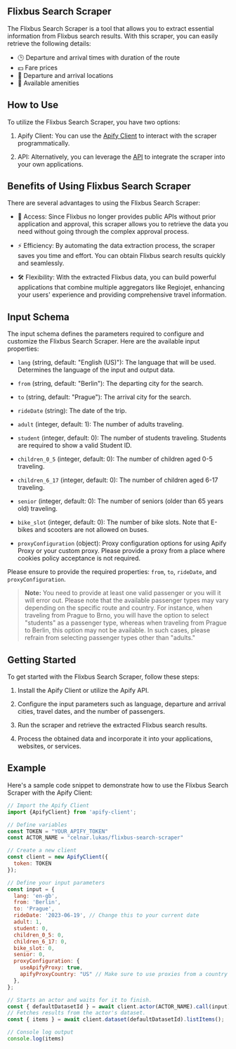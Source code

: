 ## Flixbus Search Scraper

The Flixbus Search Scraper is a tool that allows you to extract essential information from Flixbus search results. With this scraper, you can easily retrieve the following details:

- 🕒 Departure and arrival times with duration of the route
- 💵 Fare prices
- 🚏 Departure and arrival locations
- 📶 Available amenities

## How to Use

To utilize the Flixbus Search Scraper, you have two options:

1. Apify Client: You can use the [Apify Client](https://docs.apify.com/api/client/js/) to interact with the scraper programmatically.

2. API: Alternatively, you can leverage the [API](https://docs.apify.com/academy/api/run-actor-and-retrieve-data-via-api) to integrate the scraper into your own applications.

## Benefits of Using Flixbus Search Scraper

There are several advantages to using the Flixbus Search Scraper:

- 🚀 Access: Since Flixbus no longer provides public APIs without prior application and approval, this scraper allows you to retrieve the data you need without going through the complex approval process.

- ⚡️ Efficiency: By automating the data extraction process, the scraper saves you time and effort. You can obtain Flixbus search results quickly and seamlessly.

- 🛠 Flexibility: With the extracted Flixbus data, you can build powerful applications that combine multiple aggregators like Regiojet, enhancing your users' experience and providing comprehensive travel information.

## Input Schema

The input schema defines the parameters required to configure and customize the Flixbus Search Scraper. Here are the available input properties:

- `lang` (string, default: "English (US)"): The language that will be used. Determines the language of the input and output data.

- `from` (string, default: "Berlin"): The departing city for the search.

- `to` (string, default: "Prague"): The arrival city for the search.

- `rideDate` (string): The date of the trip.

- `adult` (integer, default: 1): The number of adults traveling.

- `student` (integer, default: 0): The number of students traveling. Students are required to show a valid Student ID.

- `children_0_5` (integer, default: 0): The number of children aged 0-5 traveling.

- `children_6_17` (integer, default: 0): The number of children aged 6-17 traveling.

- `senior` (integer, default: 0): The number of seniors (older than 65 years old) traveling.

- `bike_slot` (integer, default: 0): The number of bike slots. Note that E-bikes and scooters are not allowed on buses.

- `proxyConfiguration` (object): Proxy configuration options for using Apify Proxy or your custom proxy. Please provide a proxy from a place where cookies policy acceptance is not required.

Please ensure to provide the required properties: `from`, `to`, `rideDate`, and `proxyConfiguration`.

> **Note:** You need to provide at least one valid passenger or you will it will error out. Please note that the available passenger types may vary depending on the specific route and country. For instance, when traveling from Prague to Brno, you will have the option to select "students" as a passenger type, whereas when traveling from Prague to Berlin, this option may not be available. In such cases, please refrain from selecting passenger types other than "adults."


## Getting Started

To get started with the Flixbus Search Scraper, follow these steps:

1. Install the Apify Client or utilize the Apify API.

2. Configure the input parameters such as language, departure and arrival cities, travel dates, and the number of passengers.

3. Run the scraper and retrieve the extracted Flixbus search results.

4. Process the obtained data and incorporate it into your applications, websites, or services.

## Example

Here's a sample code snippet to demonstrate how to use the Flixbus Search Scraper with the Apify Client:

```javascript
// Import the Apify Client
import {ApifyClient} from 'apify-client';

// Define variables
const TOKEN = "YOUR_APIFY_TOKEN"
const ACTOR_NAME = "celnar.lukas/flixbus-search-scraper"

// Create a new client
const client = new ApifyClient({
  token: TOKEN
});

// Define your input parameters
const input = {
  lang: 'en-gb',
  from: 'Berlin',
  to: 'Prague',
  rideDate: '2023-06-19', // Change this to your current date
  adult: 1,
  student: 0,
  children_0_5: 0,
  children_6_17: 0,
  bike_slot: 0,
  senior: 0,
  proxyConfiguration: {
    useApifyProxy: true,
    apifyProxyCountry: "US" // Make sure to use proxies from a country where cookies policy acceptance isnt required
  },
};

// Starts an actor and waits for it to finish.
const { defaultDatasetId } = await client.actor(ACTOR_NAME).call(input);
// Fetches results from the actor's dataset.
const { items } = await client.dataset(defaultDatasetId).listItems();

// Console log output
console.log(items)
```